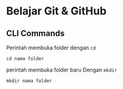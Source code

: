 # Belajar Git &amp; GitHub

## CLI Commands

Perintah membuka folder dengan ```cd```

```
cd nama folder
```

perintah membuka folder baru Dengan ```mkdir```

```
mkdir nama folder
```
